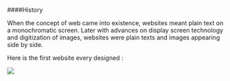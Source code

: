 ####History

<div class="align-justify">
When the concept of web came into existence, websites meant plain text on a monochromatic screen. Later with advances on display screen technology and digitization of images, websites were plain texts and images appearing side by side.</div>

Here is the first website every designed :

<img src="http://static6.businessinsider.com/image/4e0b8f4dccd1d54255060000/firstwebsite.png"></img>
